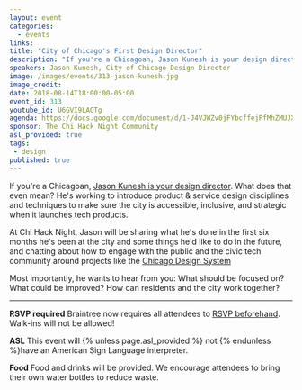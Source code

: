 ```yaml
---
layout: event
categories:
  - events
links:
title: "City of Chicago's First Design Director"
description: "If you're a Chicagoan, Jason Kunesh is your design director. What does that even mean? He's working to introduce product & service design disciplines and techniques to make sure the city is accessible, inclusive, and strategic when it launches tech products."
speakers: Jason Kunesh, City of Chicago Design Director
image: /images/events/313-jason-kunesh.jpg
image_credit:
date: 2018-08-14T18:00:00-05:00
event_id: 313
youtube_id: U6GVI9LAOTg
agenda: https://docs.google.com/document/d/1-J4VJWZv0jFYbcffejPfMhZMUJXJvCTE5XopUu1vaZI/edit?usp=sharing
sponsor: The Chi Hack Night Community
asl_provided: true
tags:
 - design
published: true
---
```


If you're a Chicagoan, [Jason Kunesh is your design director](https://twitter.com/chiDesignDir). What does that even mean? He's working to introduce product & service design disciplines and techniques to make sure the city is accessible, inclusive, and strategic when it launches tech products.


At Chi Hack Night, Jason will be sharing what he's done in the first six months he's been at the city and some things he'd like to do in the future, and chatting about how to engage with the public and the civic tech community around projects like the [Chicago Design System](https://chicagodesignsystem.org/)

Most importantly, he wants to hear from you: What should be focused on? What could be improved? How can residents and the city work together?

---

**RSVP required** Braintree now requires all attendees to [RSVP beforehand](https://www.eventbrite.com/e/chi-hack-night-registration-41703945624). Walk-ins will not be allowed!

**ASL** This event will {% unless page.asl_provided %} not {% endunless %}have an American Sign Language interpreter.

**Food** Food and drinks will be provided. We encourage attendees to bring their own water bottles to reduce waste.
